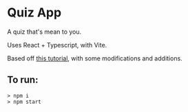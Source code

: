 # Quiz App

A quiz that's mean to you.

Uses React + Typescript, with Vite.

Based off [this tutorial](https://www.youtube.com/watch?v=F2JCjVSZlG0&list=PL41PQx5PPbt6OheJQkg-QNROfx9j75MuR), with some modifications and additions.

## To run: 
```
> npm i
> npm start
```
